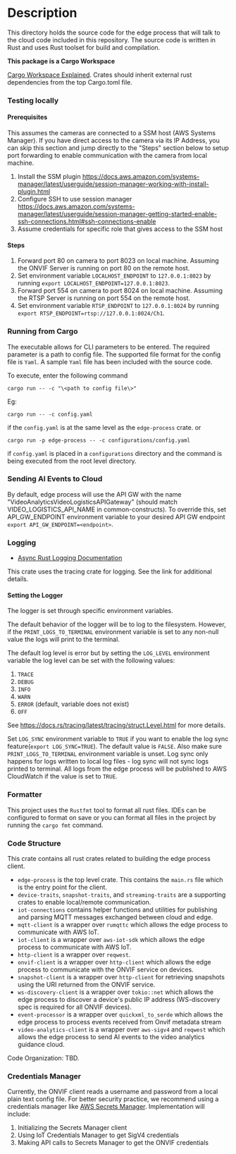 # Description

This directory holds the source code for the edge process that will talk to the cloud code included in this repository.
The source code is written in Rust and uses Rust toolset for build and compilation.

**This package is a Cargo Workspace**

[Cargo Workspace Explained](https://doc.rust-lang.org/cargo/reference/workspaces.html). Crates should inherit external rust dependencies from the top Cargo.toml file.

### Testing locally

#### Prerequisites
This assumes the cameras are connected to a SSM host (AWS Systems Manager). If you have direct access to the camera via its IP Address, you can skip this section and jump directly to the "Steps" section below to setup port forwarding to enable communication with the camera from local machine.

1. Install the SSM plugin https://docs.aws.amazon.com/systems-manager/latest/userguide/session-manager-working-with-install-plugin.html
2. Configure SSH to use session manager https://docs.aws.amazon.com/systems-manager/latest/userguide/session-manager-getting-started-enable-ssh-connections.html#ssh-connections-enable
3. Assume credentials for specific role that gives access to the SSM host

#### Steps
1. Forward port 80 on camera to port 8023 on local machine. Assuming the ONVIF Server is running on port 80 on the remote host.
2. Set environment variable `LOCALHOST_ENDPOINT` to `127.0.0.1:8023` by running `export LOCALHOST_ENDPOINT=127.0.0.1:8023`.
3. Forward port 554 on camera to port 8024 on local machine. Assuming the RTSP Server is running on port 554 on the remote host.
4. Set environment variable `RTSP_ENDPOINT` to `127.0.0.1:8024` by running `export RTSP_ENDPOINT=rtsp://127.0.0.1:8024/Ch1`.

### Running from Cargo

The executable allows for CLI parameters to be entered. The required parameter is a path to config file. The supported file format for the config file is `Yaml`. A sample `Yaml` file has been included with the source code.

To execute, enter the following command

```
cargo run -- -c "\<path to config file\>"
```
Eg:
```
cargo run -- -c config.yaml
```
if the `config.yaml` is at the same level as the `edge-process` crate. or
```
cargo run -p edge-process -- -c configurations/config.yaml
```
if `config.yaml` is placed in a `configurations` directory and the command is being executed from the root level directory.

### Sending AI Events to Cloud

By default, edge process will use the API GW with the name "VideoAnalyticsVideoLogisticsAPIGateway" (should match VIDEO_LOGISTICS_API_NAME in common-constructs). To override this, set API_GW_ENDPOINT environment variable to your desired API GW endpoint `export API_GW_ENDPOINT=<endpoint>`.

### Logging

- [Async Rust Logging Documentation](https://crates.io/crates/tracing)

This crate uses the tracing crate for logging.  See the link for additional details.

#### Setting the Logger

The logger is set through specific environment variables.

The default behavior of the logger will be to log to the filesystem.  However, if the `PRINT_LOGS_TO_TERMINAL` environment variable is set to any non-null value the logs will print to the terminal.

The default log level is error but by setting the `LOG_LEVEL` environment variable the log level can be set with the following values:
1. `TRACE`
2. `DEBUG`
3. `INFO`
4. `WARN`
5. `ERROR` (default, variable does not exist)
6. `OFF`

See https://docs.rs/tracing/latest/tracing/struct.Level.html for more details.

Set `LOG_SYNC` environment variable to `TRUE` if you want to enable the log sync feature(`export LOG_SYNC=TRUE`). The default value is `FALSE`. Also make sure `PRINT_LOGS_TO_TERMINAL` environment variable is unset. Log sync only happens for logs written to local log files - log sync will not sync logs printed to terminal. All logs from the edge process will be published to AWS CloudWatch if the value is set to `TRUE`.

### Formatter

This project uses the `Rustfmt` tool to format all rust files.  IDEs can be configured to format on save or you can format all files in the project by running the `cargo fmt` command.

### Code Structure

This crate contains all rust crates related to building the edge process client.

- `edge-process` is the top level crate. This contains the `main.rs` file which is the entry point for the client.
- `device-traits`, `snapshot-traits`, and `streaming-traits` are a supporting crates to enable local/remote communication.
- `iot-connections` contains helper functions and utilities for publishing and parsing MQTT messages exchanged between cloud and edge.
- `mqtt-client` is a wrapper over `rumqttc` which allows the edge process to communicate with AWS IoT.
- `iot-client` is a wrapper over `aws-iot-sdk` which allows the edge process to communicate with AWS IoT.
- `http-client` is a wrapper over `reqwest`.
- `onvif-client` is a wrapper over `http-client` which allows the edge process to communicate with the ONVIF service on devices.
- `snapshot-client` is a wrapper over `http-client` for retrieving snapshots using the URI returned from the ONVIF service.
- `ws-discovery-client` is a wrapper over `tokio::net` which allows the edge process to discover a device's public IP address (WS-discovery spec is required for all ONVIF devices).
- `event-processor` is a wrapper over `quickxml_to_serde` which allows the edge process to process events received from Onvif metadata stream
- `video-analytics-client` is a wrapper over `aws-sigv4` and `reqwest` which allows the edge process to send AI events to the video analytics guidance cloud.

Code Organization: TBD.

### Credentials Manager

Currently, the ONVIF client reads a username and password from a local plain text config file. For better security practice, we recommend using a credentials manager like [AWS Secrets Manager](https://github.com/awsdocs/aws-doc-sdk-examples/tree/main/rustv1/examples/secretsmanager). Implementation will include:

1. Initializing the Secrets Manager client
2. Using IoT Credentials Manager to get SigV4 credentials
3. Making API calls to Secrets Manager to get the ONVIF credentials